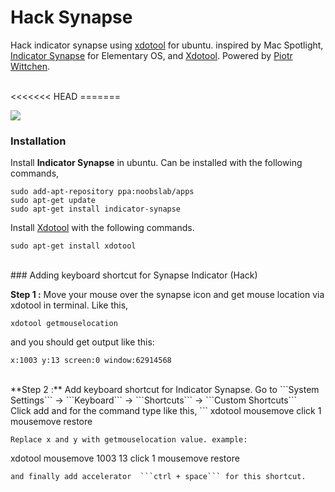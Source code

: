 # Hack Synapse

Hack indicator synapse using [xdotool](https://github.com/jordansissel/xdotool) for ubuntu. 
inspired by Mac Spotlight, [Indicator Synapse](http://www.elementaryos-fr.org/documentation/indicators/indicator-synapse/) for Elementary OS, and [Xdotool](https://github.com/jordansissel/xdotool). Powered by [Piotr Wittchen](http://blog.wittchen.biz.pl/synapse-indicator-spotlight-for-ubuntu/).

<br>
<<<<<<< HEAD
=======


![](https://github.com/indrabinridwan/hack-synapse/blob/master/hack.gif)


### Installation
Install **Indicator Synapse** in ubuntu. Can be installed with the following commands,

```
sudo add-apt-repository ppa:noobslab/apps 
sudo apt-get update
sudo apt-get install indicator-synapse

```

Install [Xdotool](https://github.com/jordansissel/xdotool) with the following commands.

```
sudo apt-get install xdotool

```

<br>
### Adding keyboard shortcut for Synapse Indicator (Hack)

**Step 1 :** Move your mouse over the synapse icon and get mouse location via xdotool in terminal. Like this,


```
xdotool getmouselocation
```
and you should get output like this:
```
x:1003 y:13 screen:0 window:62914568
```
<br>
**Step 2 :** Add keyboard shortcut for Indicator Synapse. Go to
```System Settings``` -> ```Keyboard``` -> ```Shortcuts``` -> ```Custom Shortcuts``` <br>
Click add and for the command type like this,
```
xdotool mousemove <x> <y> click 1 mousemove restore

```
Replace x and y with getmouselocation value. example: 

```
xdotool mousemove 1003 13 click 1 mousemove restore

```
and finally add accelerator  ```ctrl + space``` for this shortcut.


